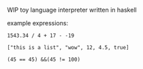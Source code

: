 WIP toy language interpreter written in haskell

example expressions:

```
1543.34 / 4 + 17 - -19

["this is a list", "wow", 12, 4.5, true]

(45 == 45) &&(45 != 100)
```
